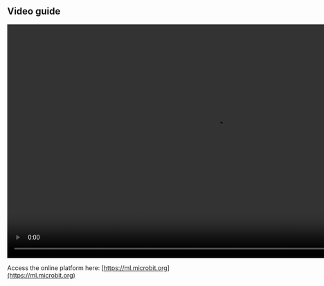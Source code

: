 ## Video guide

<video width="960" height="540" controls>
  <source src="images/dance-detector-tutorial-sub-480.mp4" type="video/mp4">
Your browser does not support the video tag.
</video>

Access the online platform here: [https://ml.microbit.org](https://ml.microbit.org)

